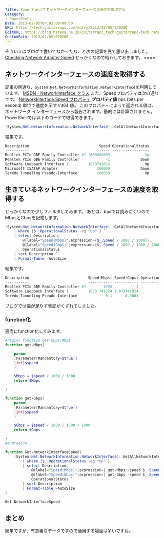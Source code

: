 ```yaml
---
Title: PowerShellでネットワークインターフェースの速度を取得する
Category:
- PowerShell
Date: 2013-02-05T07:02:00+09:00
URL: https://tech.guitarrapc.com/entry/2013/02/05/070200
EditURL: https://blog.hatena.ne.jp/guitarrapc_tech/guitarrapc-tech.hatenablog.com/atom/entry/11696248318757675440
CustomPath: 2013/02/05/070200
---
```


そういえばブログで書いてなかったな、と次の記事を見て思い出しました。
<a href="http://powershell.com/cs/blogs/tips/archive/2013/02/04/checking-network-adapter-speed.aspx" target="_blank">Checking Network Adapter Speed</a>
せっかくなので紹介しておきます。 ====
## ネットワークインターフェースの速度を取得する
記事の例通り、`System.Net.NetworkInformation.NetworkInterface`を利用しています。
<a href="http://msdn.microsoft.com/ja-jp/library/system.net.networkinformation.networkinterface(v=vs.80).aspx" target="_blank">MSDN - NetworkInterface クラス</a>
また、Speedプロパティは次の通りです。
<a href="http://msdn.microsoft.com/ja-jp/library/system.net.networkinformation.networkinterface.speed(v=vs.80).aspx" target="_blank">NetworkInterface.Speed プロパティ</a> **プロパティ値** bps (bits per second) 単位で速度を示す Int64 値。 このプロパティによって返される値は、ネットワーク インターフェースから報告されます。動的には計算されません。
PowerShellでは以下のコードで取得できます。

```ps1
[System.Net.NetworkInformation.NetworkInterface]::GetAllNetworkInterfaces() | select Description, Speed, OperationalStatus
```

結果です。

```ps1
Description                                Speed OperationalStatus
-----------                                ----- -----------------
Realtek PCIe GBE Family Controller #2 1000000000                Up
Realtek PCIe GBE Family Controller            -1              Down
Software Loopback Interface 1         1073741824                Up
Microsoft ISATAP Adapter                  100000              Down
Teredo Tunneling Pseudo-Interface         100000                Up
```

## 生きているネットワークインターフェースの速度を取得する
せっかくなので少しフィルタしてみます。 あとは、bpsでは読みにくいのでMbpsとGbpsを記載します。

```ps1
[System.Net.NetworkInformation.NetworkInterface]::GetAllNetworkInterfaces() `
	| where {$_.OperationalStatus -eq "Up" } `
	| select Description,
		@{label="Speed(Mbps)";expression={$_.Speed / 1000 / 1000}},
		@{label="Speed(Gbps)";expression={$_.Speed / 1000 / 1000 / 1000}},
		OperationalStatus `
	| sort Description `
	| Format-Table -AutoSize
```

結果です。

```ps1
Description                           Speed(Mbps) Speed(Gbps) OperationalStatus
-----------                           ----------- ----------- -----------------
Realtek PCIe GBE Family Controller #2        1000           1                Up
Software Loopback Interface 1         1073.741824 1.073741824                Up
Teredo Tunneling Pseudo-Interface             0.1      0.0001                Up
```

ブログでは幅が足りず表記がくずれてしました。
### function化
適当にfunction化してみます。

```ps1
#region function get-kbps,Mbps
function get-Mbps{

    param(
    [Parameter(Mandantory=$true)]
    [int]$speed
    )

    $Mbps = $speed / 1000 / 1000
    return $Mbps

}

function get-Gbps{
    param(
    [Parameter(Mandantory=$true)]
    [int]$speed
    )

    $Gbps = $speed / 1000 / 1000 / 1000
    return $Gbps

}
#endregion

function Get-NetworkInterfaceSpeed{
	[System.Net.NetworkInformation.NetworkInterface]::GetAllNetworkInterfaces() `
		| where {$_.OperationalStatus -eq "Up" } `
		| select Description,
			@{label="Speed(Mbps)";expression={ get-Mbps -speed $_.Speed }},
			@{label="Speed(Gbps)";expression={ get-Gbps -speed $_.Speed }},
			OperationalStatus `
		| sort Description `
		| Format-Table -AutoSize
}

Get-NetworkInterfaceSpeed
```

## まとめ
簡単ですが、有意義なデータですので活用する場面は多いですね。
